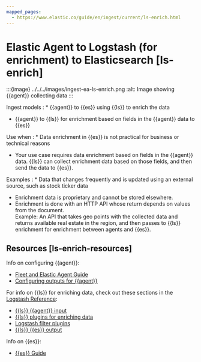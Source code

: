 ```yaml
---
mapped_pages:
  - https://www.elastic.co/guide/en/ingest/current/ls-enrich.html
---
```


# Elastic Agent to Logstash (for enrichment) to Elasticsearch [ls-enrich]

:::{image} ../../../images/ingest-ea-ls-enrich.png
:alt: Image showing {{agent}} collecting data
:::

Ingest models
:   * {{agent}} to {{es}} using {{ls}} to enrich the data
* {{agent}} to {{ls}} for enrichment based on fields in the {{agent}} data to {{es}}


Use when
:   * Data enrichment in {{es}} is not practical for business or technical reasons
* Your use case requires data enrichment based on fields in the {{agent}} data. {{ls}} can collect enrichment data based on those fields, and then send the data to {{es}}.


Examples
:   * Data that changes frequently and is updated using an external source, such as stock ticker data
* Enrichment data is proprietary and cannot be stored elsewhere.
* Enrichment is done with an HTTP API whose return depends on values from the document.<br> Example: An API that takes geo points with the collected data and returns available real estate in the region, and then passes to {{ls}} enrichment for enrichment between agents and {{es}}.



## Resources [ls-enrich-resources]

Info on configuring {{agent}}:

* [Fleet and Elastic Agent Guide](https://www.elastic.co/guide/en/fleet/current)
* [Configuring outputs for {{agent}}](docs-content://docs/reference/ingestion-tools/fleet/elastic-agent-output-configuration.md)

For info on {{ls}} for enriching data, check out these sections in the [Logstash Reference](https://www.elastic.co/guide/en/logstash/current):

* [{{ls}} {{agent}} input](logstash://docs/reference/ingestion-tools/logstash/plugins-inputs-elastic_agent.md)
* [{{ls}} plugins for enriching data](logstash://docs/reference/ingestion-tools/logstash/lookup-enrichment.md)
* [Logstash filter plugins](logstash://docs/reference/ingestion-tools/logstash/filter-plugins.md)
* [{{ls}} {{es}} output](logstash://docs/reference/ingestion-tools/logstash/plugins-outputs-elasticsearch.md)

Info on {{es}}:

* [{{es}} Guide](https://www.elastic.co/guide/en/elasticsearch/reference/current)

